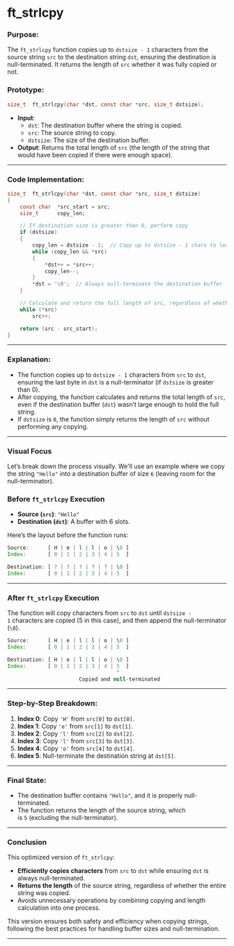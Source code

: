 # **ft_strlcpy**

### **Purpose**:

The `ft_strlcpy` function copies up to `dstsize - 1` characters from the source string `src` to the destination string `dst`, ensuring the destination is null-terminated. It returns the length of `src` whether it was fully copied or not.

### **Prototype**:

```c
size_t	ft_strlcpy(char *dst, const char *src, size_t dstsize);

```

- **Input**:
    - `dst`: The destination buffer where the string is copied.
    - `src`: The source string to copy.
    - `dstsize`: The size of the destination buffer.
- **Output**: Returns the total length of `src` (the length of the string that would have been copied if there were enough space).

---

### **Code Implementation**:

```c
size_t	ft_strlcpy(char *dst, const char *src, size_t dstsize)
{
	const char	*src_start = src;
	size_t		copy_len;

	// If destination size is greater than 0, perform copy
	if (dstsize)
	{
		copy_len = dstsize - 1;  // Copy up to dstsize - 1 chars to leave space for null terminator
		while (copy_len && *src)
		{
			*dst++ = *src++;
			copy_len--;
		}
		*dst = '\0';  // Always null-terminate the destination buffer
	}

	// Calculate and return the full length of src, regardless of whether it was truncated
	while (*src)
		src++;

	return (src - src_start);
}

```

---

### **Explanation**:

- The function copies up to `dstsize - 1` characters from `src` to `dst`, ensuring the last byte in `dst` is a null-terminator (if `dstsize` is greater than 0).
- After copying, the function calculates and returns the total length of `src`, even if the destination buffer (`dst`) wasn’t large enough to hold the full string.
- If `dstsize` is `0`, the function simply returns the length of `src` without performing any copying.

---

### **Visual Focus**

Let’s break down the process visually. We'll use an example where we copy the string `"Hello"` into a destination buffer of size `6` (leaving room for the null-terminator).

### **Before `ft_strlcpy` Execution**

- **Source (`src`)**: `"Hello"`
- **Destination (`dst`)**: A buffer with 6 slots.

Here’s the layout before the function runs:

```jsx
Source:      [ H | e | l | l | o | \0 ]
Index:       [ 0 | 1 | 2 | 3 | 4 | 5  ]

Destination: [ ? | ? | ? | ? | ? | \0 ]
Index:       [ 0 | 1 | 2 | 3 | 4 | 5  ]

```

---

### **After `ft_strlcpy` Execution**

The function will copy characters from `src` to `dst` until `dstsize - 1` characters are copied (5 in this case), and then append the null-terminator (`\0`).

```jsx
Source:      [ H | e | l | l | o | \0 ]
Index:       [ 0 | 1 | 2 | 3 | 4 | 5  ]

Destination: [ H | e | l | l | o | \0 ]
Index:       [ 0 | 1 | 2 | 3 | 4 | 5  ]
                                   ^
                       Copied and null-terminated

```

---

### **Step-by-Step Breakdown**:

1. **Index 0**: Copy `'H'` from `src[0]` to `dst[0]`.
2. **Index 1**: Copy `'e'` from `src[1]` to `dst[1]`.
3. **Index 2**: Copy `'l'` from `src[2]` to `dst[2]`.
4. **Index 3**: Copy `'l'` from `src[3]` to `dst[3]`.
5. **Index 4**: Copy `'o'` from `src[4]` to `dst[4]`.
6. **Index 5**: Null-terminate the destination string at `dst[5]`.

---

### **Final State**:

- The destination buffer contains `"Hello"`, and it is properly null-terminated.
- The function returns the length of the source string, which is `5` (excluding the null-terminator).

---

### **Conclusion**

This optimized version of `ft_strlcpy`:

- **Efficiently copies characters** from `src` to `dst` while ensuring `dst` is always null-terminated.
- **Returns the length** of the source string, regardless of whether the entire string was copied.
- Avoids unnecessary operations by combining copying and length calculation into one process.

This version ensures both safety and efficiency when copying strings, following the best practices for handling buffer sizes and null-termination.

---
